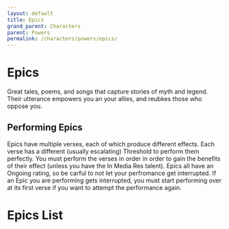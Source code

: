 ```yaml
---
layout: default
title: Epics
grand_parent: Characters
parent: Powers
permalink: /characters/powers/epics/
---
```


# Epics
Great tales, poems, and songs that capture stories of myth and legend.  Their utterance empowers you an your allies, and reubkes those who oppose you.

## Performing Epics
Epics have multiple verses, each of which produce different effects.  Each verse has a different (usually escalating) Threshold to perform them perfectly.  You must perform the verses in order in order to gain the benefits of their effect (unless you have the In Media Res talent).  Epics all have an Ongoing rating, so be carful to not let your perfromance get interrupted.  If an Epic you are performing gets interrupted, you must start performing over at its first verse if you want to attempt the performance again.

# Epics List
